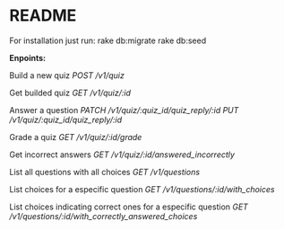 # README

For installation just run:
rake db:migrate
rake db:seed


**Enpoints:**

Build a new quiz
*POST  /v1/quiz*

Get builded quiz
*GET   /v1/quiz/:id*

Answer a question
*PATCH /v1/quiz/:quiz_id/quiz_reply/:id*
*PUT   /v1/quiz/:quiz_id/quiz_reply/:id*

Grade a quiz
*GET   /v1/quiz/:id/grade*

Get incorrect answers
*GET   /v1/quiz/:id/answered_incorrectly*

List all questions with all choices
*GET   /v1/questions*

List choices for a especific question
*GET   /v1/questions/:id/with_choices*

List choices indicating correct ones for a especific question
*GET   /v1/questions/:id/with_correctly_answered_choices*
